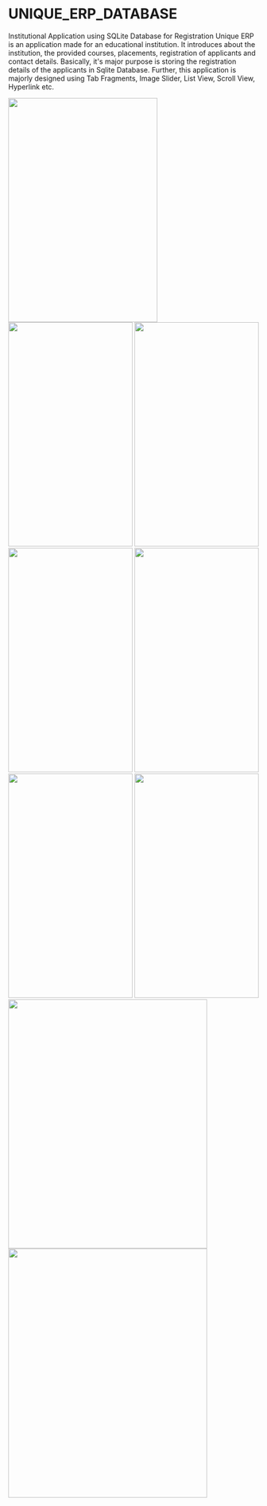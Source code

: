 # UNIQUE_ERP_DATABASE

Institutional Application using SQLite Database for Registration
Unique ERP is an application made for an educational institution. It introduces about the institution, the provided courses, placements, registration of applicants and  contact details. Basically, it's major purpose is  storing the registration details of the applicants in Sqlite Database. Further, this application is majorly designed using Tab Fragments, Image Slider, List View, Scroll View, Hyperlink etc.



<img src="https://user-images.githubusercontent.com/88547954/129010478-ca750601-5105-4c6f-9cd7-028effcd8c86.jpeg" width="300" height="450" />
<img src="https://user-images.githubusercontent.com/88547954/129010518-eb4c570d-da3e-49aa-8927-cb73686787ab.jpeg" width="250" height="450" />
<img src="https://user-images.githubusercontent.com/88547954/129010531-c08e5f82-1f10-445f-8874-13280f682829.jpeg" width="250" height="450" />
<img src="https://user-images.githubusercontent.com/88547954/129010550-12a34968-1fb1-4d63-9d95-c380f1fbb43b.jpeg" width="250" height="450" />
<img src="https://user-images.githubusercontent.com/88547954/129010575-00c7826d-0a70-4ee6-9bd6-82b2140d2e25.jpeg" width="250" height="450" />
<img src="https://user-images.githubusercontent.com/88547954/129010593-6633f5d2-3505-4dd7-a462-a8fc7240a814.jpeg" width="250" height="450" />
<img src="https://user-images.githubusercontent.com/88547954/129010610-4e5e7a88-b956-4882-b9c5-0b46a809d52f.jpeg" width="250" height="450" />
<img src="https://user-images.githubusercontent.com/88547954/129010645-b0ca477b-7d2a-4c33-87ff-c4f56d89987a.png" width="400" height="500" />
<img src="https://user-images.githubusercontent.com/88547954/129010661-776f2f99-1145-4520-a1a0-aad95cd0462b.png" width="400" height="500" />
